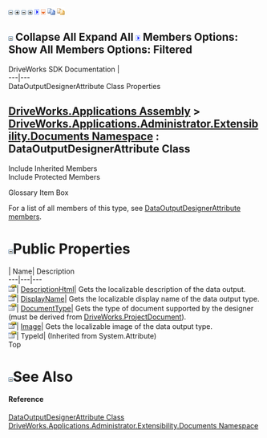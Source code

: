 ![](dotnetimages/collapse.gif) ![](dotnetimages/expand.gif) ![](dotnetimages/collapse.gif) ![](dotnetimages/expand.gif) ![](dotnetimages/drpdown.gif) ![](dotnetimages/drpdown_orange.gif) ![](dotnetimages/copycode.gif) ![](dotnetimages/copycodeHighlight.gif)

![](dotnetimages/collapse.gif) Collapse All Expand All ![](dotnetimages/drpdown.gif) Members Options: Show All  Members Options: Filtered   
---  
DriveWorks SDK Documentation  |   
---|---  
DataOutputDesignerAttribute Class Properties   
  
[DriveWorks.Applications Assembly](topic13.md) > [DriveWorks.Applications.Administrator.Extensibility.Documents Namespace](topic1507.md) : DataOutputDesignerAttribute Class  
---  
  
Include Inherited Members    
Include Protected Members    


Glossary Item Box

For a list of all members of this type, see [DataOutputDesignerAttribute members](topic1547.md).

# ![](dotnetimages/collapse.gif)Public Properties

| Name| Description  
---|---|---  
![Public Property](dotnetimages/publicProperty.gif)| [DescriptionHtml](topic1553.md)| Gets the localizable description of the data output.   
![Public Property](dotnetimages/publicProperty.gif)| [DisplayName](topic1554.md)| Gets the localizable display name of the data output type.   
![Public Property](dotnetimages/publicProperty.gif)| [DocumentType](topic1555.md)| Gets the type of document supported by the designer (must be derived from [DriveWorks.ProjectDocument](topic4356.md)).   
![Public Property](dotnetimages/publicProperty.gif)| [Image](topic1556.md)| Gets the localizable image of the data output type.   
![Public Property](dotnetimages/publicProperty.gif)| TypeId|  (Inherited from System.Attribute)  
Top

# ![](dotnetimages/collapse.gif)See Also

#### Reference

[DataOutputDesignerAttribute Class](topic1546.md)   
[DriveWorks.Applications.Administrator.Extensibility.Documents Namespace](topic1507.md)


